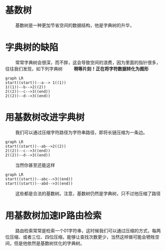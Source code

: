 
# 基数树
&emsp;&emsp; 基数树是一种更加节省空间的数据结构，他是字典树的升华，
# 字典树的缺陷
&emsp;&emsp; 常常字典树会很深，而不胖，这会导致空间的浪费，因为里面的指针很多，往往我们发现，如下列字典树
&emsp;&emsp; **稍等片刻！正在将字符数据转化为图形**
```mermaid
graph LR
start((start))--a--> 1((1))
1((1))--b-->2((2))
2((2))--c-->3((end))
2((2))--d-->3((end))
```
# 用基数树改进字典树
&emsp;&emsp; 我们可以通过压缩字符路径为字符串路径，即将长链压缩为一条边。
```mermaid
graph LR
start((start))--ab-->2((2))
2((2))--c-->3((end))
2((2))--d-->3((end))
```

&emsp;&emsp; 当然你甚至还能这样
```mermaid
graph LR
start((start))--abc-->3((end))
start((start))--abd-->3((end))
```

&emsp;&emsp; 这些都是合法的基数树。注意，基数树仍然是字典树，只不过他压缩了路径


# 用基数树加速IP路由检索
&emsp;&emsp; 路由检索常常是检索一个01字符串，这时候我们可以通过压缩的方式，每两位压缩、或者三位、四位压缩，能够让查找次数更少，当然这样做可能会牺牲空间，但是他依然是基数树优化的字典树。

